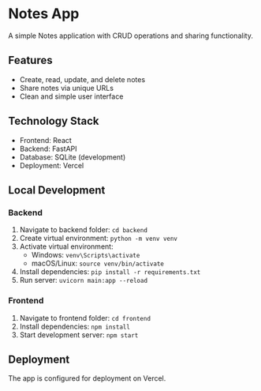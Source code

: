 # Notes App

A simple Notes application with CRUD operations and sharing functionality.

## Features

- Create, read, update, and delete notes
- Share notes via unique URLs
- Clean and simple user interface

## Technology Stack

- Frontend: React
- Backend: FastAPI
- Database: SQLite (development)
- Deployment: Vercel

## Local Development

### Backend
1. Navigate to backend folder: `cd backend`
2. Create virtual environment: `python -m venv venv`
3. Activate virtual environment:
   - Windows: `venv\Scripts\activate`
   - macOS/Linux: `source venv/bin/activate`
4. Install dependencies: `pip install -r requirements.txt`
5. Run server: `uvicorn main:app --reload`

### Frontend
1. Navigate to frontend folder: `cd frontend`
2. Install dependencies: `npm install`
3. Start development server: `npm start`

## Deployment

The app is configured for deployment on Vercel.